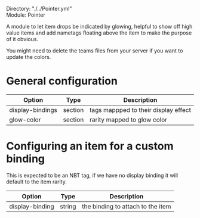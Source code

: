 Directory: "./../Pointer.yml"  
Module: Pointer

A module to let item drops be indicated by glowing, helpful to show off high value items and add nametags floating above the item to make the purpose of it obvious.

You might need to delete the teams files from your server if you want to update the colors.

# General configuration

| Option | Type | Description |
|-|-|-|
| display-bindings | section | tags mappped to their display effect |
| glow-color | section | rarity mapped to glow color |

# Configuring an item for a custom binding

This is expected to be an NBT tag, if we have no display binding it will default to the item rarity.

| Option | Type | Description |
|-|-|-|
| display-binding | string | the binding to attach to the item |